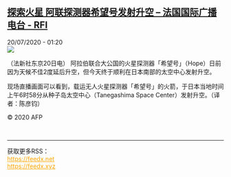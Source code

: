 <!--1595202969000-->
[探索火星 阿联探测器希望号发射升空 – 法国国际广播电台 - RFI](http://www.rfi.fr//cn/contenu/20200720-%E6%8E%A2%E7%B4%A2%E7%81%AB%E6%98%9F-%E9%98%BF%E8%81%94%E6%8E%A2%E6%B5%8B%E5%99%A8%E5%B8%8C%E6%9C%9B%E5%8F%B7%E5%8F%91%E5%B0%84%E5%8D%87%E7%A9%BA)
------

<div>20/07/2020 - 01:20</div><img src="https://s.rfi.fr/media/display/f4d6752c-ca18-11ea-a4b2-005056bff430/w:310/p:16x9/int0001b.200720072003.jpg"><div class="t-content__body u-clearfix"><div class="m-interstitial"></div><p>（法新社东京20日电）    阿拉伯联合大公国的火星探测器「希望号」（Hope）日前因为天候不佳2度延后升空，但今天终于顺利在日本南部的太空中心发射升空。</p><p>    现场直播画面可以看到，载运无人火星探测器「希望号」的火箭，于日本当地时间上午6时58分从种子岛太空中心（Tanegashima Space Center）发射升空。（译者：陈彦钧）</p><p class="t-copyright">© 2020 AFP</p>        </div><br><hr><div>获取更多RSS：<br><a href="https://feedx.net" style="color:orange" target="_blank">https://feedx.net</a> <br><a href="https://feedx.xyz" style="color:orange" target="_blank">https://feedx.xyz</a><br></div>

